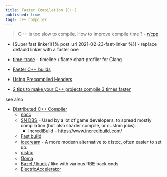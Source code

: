 ```yaml
---
title: Faster Compilation (C++)
published: true
tags: c++ compiler
---
```

> C++ is too slow to compile. How to improve compile time ? - [r/cpp](https://www.reddit.com/r/cpp/comments/hj66pd/c_is_too_slow_to_compile_can_you_share_all_your/)

<link rel="shortcut icon" href="https://raw.githubusercontent.com/isocpp/logos/master/cpp_logo.png" type="image/x-icon" />

- [Super fast linker]({% post_url 2021-02-23-fast-linker %}) - replace defauld linker with a faster one

- [time-trace](https://aras-p.info/blog/2019/01/16/time-trace-timeline-flame-chart-profiler-for-Clang/) -  timeline / flame chart profiler for Clang
- [Faster C++ builds](https://www.bitsnbites.eu/faster-c-builds/)
- [Using Precompiled Headers](https://gcc.gnu.org/onlinedocs/gcc/Precompiled-Headers.html)
- [2 tips to make your C++ projects compile 3 times faster](https://developers.redhat.com/blog/2019/05/15/2-tips-to-make-your-c-projects-compile-3-times-faster#)

see also
- [Distributed C++ Compiler ](https://news.ycombinator.com/item?id=43008797)
	- [nocc](https://github.com/VKCOM/nocc)
    - [SN DBS](https://www.snsystems.com/) - Used by a lot of game developers, to spread mostly compilation (but also shader compile, or custom jobs).
      - IncrediBuild - https://www.incredibuild.com/
	- [Fast build](https://www.fastbuild.org/)
	- [icecream](https://github.com/icecc/icecream) - A more modern alternative to distcc, often easier to set up.
	- [distcc]( https://www.distcc.org/)
	- [Goma](https://chromium.googlesource.com/infra/goma/client/)
	- [Bazel / buck](https://bazel.build/remote/rbe) / like with various RBE back ends
	- [ElectricAccelerator]( https://docs.cloudbees.com/docs/cloudbees-build-acceleration/11.0/)
